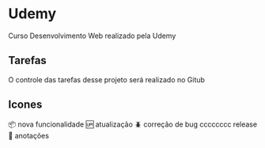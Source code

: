 # Udemy
Curso Desenvolvimento Web realizado pela Udemy 

## Tarefas

O controle das tarefas desse projeto será realizado no Gitub

## Icones

:package: nova funcionalidade 
:up: atualização
:beetle: correção de bug
cccccccc release
:information_desk_person: anotações
